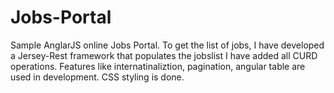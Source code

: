 # Jobs-Portal

Sample AnglarJS online Jobs Portal.
To get the list of jobs, I have developed a Jersey-Rest framework that populates the jobslist
I have added all CURD operations.
Features like internatinaliztion, pagination, angular table are used in development. 
CSS styling is done. 

